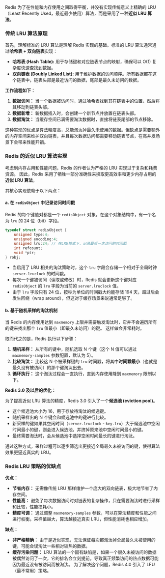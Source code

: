 
Redis 为了在性能和内存使用之间取得平衡，并没有实现传统意义上精确的 LRU（Least Recently Used，最近最少使用）算法，而是采用了一种**近似 LRU 算法**。

### 传统 LRU 算法原理

首先，理解标准的 LRU 算法是理解 Redis 实现的基础。标准的 LRU 算法通常通过**哈希表 + 双向链表**实现：

*   **哈希表 (Hash Table):** 用于存储键和对应链表节点的映射，确保可以 O(1) 复杂度快速查找到数据。
*   **双向链表 (Doubly Linked List):** 用于维护数据的访问顺序。所有数据都在这个链表中，链表头部是最近访问的数据，尾部是最久未访问的数据。

**工作流程如下：**
1.  **数据访问：** 当一个数据被访问时，通过哈希表找到其在链表中的位置，然后将其移动到链表头部。
2.  **数据新增：** 新数据插入时，会创建一个新节点并放置在链表头部。
3.  **数据淘汰：** 当缓存空间已满需要淘汰数据时，直接将链表尾部的节点移除。

这种实现的优点是算法精度高，总能淘汰掉最久未使用的数据。但缺点是需要额外的内存空间来维护双向链表，并且每次数据访问都需要移动链表节点，在高并发场景下会带来性能开销。

### Redis 的近似 LRU 算法实现

考虑到内存占用和性能问题，Redis 的作者认为严格的 LRU 实现过于复杂和耗费资源。 因此，Redis 采用了牺牲一部分准确性来换取更高效率和更少内存占用的**近似 LRU 算法**。

其核心实现依赖于以下两点：

#### a. 在 `redisObject` 中记录访问时间戳

Redis 的每个键值对都是一个 `redisObject` 对象。在这个对象结构中，有一个名为 `lru` 的 24 位（bit）字段。

```c
typedef struct redisObject {
    unsigned type:4;
    unsigned encoding:4;
    unsigned lru:24; // 在LRU模式下，记录最后一次访问的时间戳
    int refcount;
    void *ptr;
} robj;
```

*   当启用了 LRU 相关的淘汰策略时，这个 `lru` 字段会存储一个相对于全局时钟 `server.lruclock` 的时间戳。
*   每次一个键被访问（读取或修改）时，Redis 就会更新这个键对应 `redisObject` 的 `lru` 字段为当前的 `server.lruclock` 值。
*   由于 `lru` 字段只有 24 位，按秒为单位的时间戳大约能存储 194 天，超过后会发生回绕（wrap around），但这对于缓存场景来说通常足够了。

#### b. 基于随机采样的淘汰机制

当 Redis 的内存使用达到 `maxmemory` 上限并需要触发淘汰时，它并不会遍历所有的键来找出那个 `lru` 值最小（即最久未访问）的键。 这样做会非常耗时。

取而代之的是，Redis 执行以下步骤：

1.  **随机采样：** 从所有的键中，随机选取 N 个键（这个 N 值可以通过 `maxmemory-samples` 参数配置，默认为 5）。
2.  **比较淘汰：** 比较这 N 个被采样键的 `lru` 时间戳，将其中**时间戳最小**（也就是最久没有被访问）的那个键淘汰出去。
3.  **循环执行：** 这个淘汰过程会一直执行，直到内存使用降到 `maxmemory` 限制以下。

**Redis 3.0 及以后的优化：**

为了提高近似 LRU 算法的精度，Redis 3.0 引入了一个**候选池 (eviction pool)**。

*   这个候选池大小为 16，用于存放待淘汰的候选键。
*   随机采样出的 N 个键会和候选池中的键进行比较。
*   新采样的键如果其空闲时间（`server.lruclock` - `key.lru`）大于候选池中空闲时间最小的键，则会进入候选池，并挤掉原来池中空闲时间最小的键。
*   最终需要淘汰时，会从候选池中选择空闲时间最长的键进行淘汰。

通过这种方式，采样过程可以逐步筛选出更接近全局最久未被访问的键，使得算法效果更逼近真实的 LRU。

### Redis LRU 策略的优缺点

**优点：**

*   **节省内存：** 无需像传统 LRU 那样维护一个庞大的双向链表，极大地节省了内存空间。
*   **性能高：** 避免了每次数据访问时对链表的复杂操作，只在需要淘汰时进行采样和比较，性能损耗小。
*   **精度可调：** 通过调整 `maxmemory-samples` 参数，可以在算法精度和性能之间进行权衡。采样值越大，算法越接近真实 LRU，但性能消耗也相应增加。

**缺点：**

*   **非严格精确：** 由于是近似实现，无法保证每次都淘汰掉全局最久未被使用的键，可能会误淘汰一些相对较热的数据。
*   **缓存污染问题：** LRU 算法的一个固有缺陷是，如果一个很久未被访问的数据被偶然访问了一次，它的排名会立刻提前，导致真正频繁访问的热点数据可能因为最近没有被访问而被淘汰。 为了解决这个问题，Redis 4.0 引入了 LFU（最不常用）策略。

